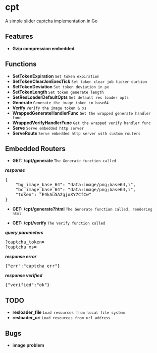 # cpt
A simple slider captcha implementation in Go

Features
---
- **Gzip compression embedded**

Functions
---
- **SetTokenExpiration** `Set token expiration`
- **SetTokenClearJonExecTick** `Set token clear job ticker durtion`
- **SetTokenDeviation** `Set token deviation in px`
- **SetTokenLength** `Set token generate length`
- **SetResLoaderDefaultOpts** `Set default res loader opts`
- **Generate** `Generate the image token in base64`
- **Verify** `Verify the image token & xs`
- **WrappedGenerateHandlerFunc** `Get the wrapped generate handler func`
- **WrappedVerifyHandlerFunc** `Get the wrapped verify handler func`
- **Serve** `Serve embedded http server`
- **ServeRoute** `Serve embedded http server with custom routers`

Embedded Routers
---

- **GET: /cpt/generate** `The Generate function called`

**_response_**
<pre>
{
    "bg_image_base_64": "data:image/png;base64,i",
    "bc_image_base_64": "data:image/png;base64,i",
    "token": "E4kAu5A2gjoXY7CfCw"
}
</pre>

- **GET: /cpt/generate?html** `The Generate function called, rendering html`

- **GET: /cpt/verify** `The Verify function called`

**_query parameters_**
<pre>
?captcha_token=
?captcha_xs=
</pre>

**_response error_**
<pre>
{"err":"captcha_err"}
</pre>

**_response verified_**
<pre>
{"verified":"ok"}
</pre>


TODO
---
- **resloader_file** `Load resources from local file system`
- **resloader_uri** `Load resources from url address`

Bugs
---
- **image problem**